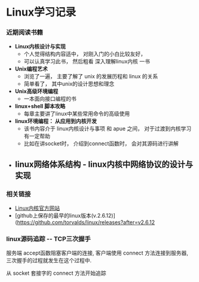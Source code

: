 # Linux学习记录



### 近期阅读书籍

+ **Linux内核设计与实现**
    - 个人觉得结构内容适中， 对刚入门的小白比较友好， 
    - 可以认真学习此书， 然后粗看 深入理解linux内核 一书 
+ **Unix编程艺术**
    - 浏览了一遍， 主要了解了 unix 的发展历程和 linux 的关系
    - 简单看了， 其中unix的设计思想和理念
+ **Unix高级环境编程**
    - 一本面向接口编程的书
+ **linux+shell 脚本攻略**
    - 每章主要讲了linux中某些常用命令的高级使用
+ **linux环境编程： 从应用到内核开发**
    - 该书内容介于 linux内核设计与事项 和 apue 之间， 对于过渡到内核学习有一定帮助
    - 比如在讲socket时， 介绍到connect函数时， 会对其源码进行讲解
+ **linux网络体系结构 - linux内核中网络协议的设计与实现**
    - 




















### 相关链接

+ [Linux内核官方网站](https://www.kernel.org/)
+ [github上保存的最早的linux版本(v.2.6.12)](https://github.com/torvalds/linux/releases?after=v2.6.12


### linux源码追踪 -- TCP三次握手

服务端 accept函数阻塞客户端的连接,
客户端使用 connect 方法连接到服务器, 
三次握手的过程就发生在这个过程中.

从 socket 套接字的 connect 方法开始追踪




